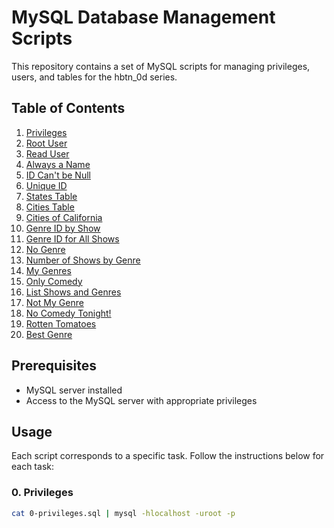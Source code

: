 # MySQL Database Management Scripts

This repository contains a set of MySQL scripts for managing privileges, users, and tables for the hbtn_0d series.

## Table of Contents
1. [Privileges](#privileges)
2. [Root User](#root-user)
3. [Read User](#read-user)
4. [Always a Name](#always-a-name)
5. [ID Can't be Null](#id-cant-be-null)
6. [Unique ID](#unique-id)
7. [States Table](#states-table)
8. [Cities Table](#cities-table)
9. [Cities of California](#cities-of-california)
10. [Genre ID by Show](#genre-id-by-show)
11. [Genre ID for All Shows](#genre-id-for-all-shows)
12. [No Genre](#no-genre)
13. [Number of Shows by Genre](#number-of-shows-by-genre)
14. [My Genres](#my-genres)
15. [Only Comedy](#only-comedy)
16. [List Shows and Genres](#list-shows-and-genres)
17. [Not My Genre](#not-my-genre)
18. [No Comedy Tonight!](#no-comedy-tonight)
19. [Rotten Tomatoes](#rotten-tomatoes)
20. [Best Genre](#best-genre)

## Prerequisites
- MySQL server installed
- Access to the MySQL server with appropriate privileges

## Usage
Each script corresponds to a specific task. Follow the instructions below for each task:

### 0. Privileges
```bash
cat 0-privileges.sql | mysql -hlocalhost -uroot -p

